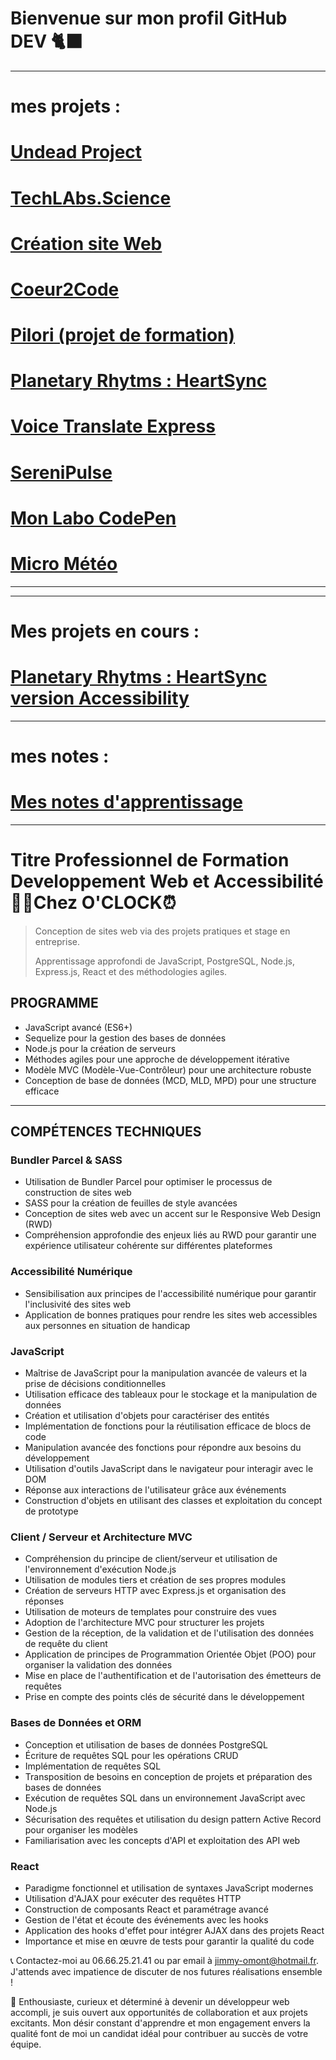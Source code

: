 # Bienvenue sur mon profil GitHub DEV 🐈‍⬛
---
# mes projets :
# [Undead Project](https://community.undead-project.com/)
# [TechLAbs.Science](https://techlabs.science/)
# [Création site Web](https://www.aubinrg.com/)
# [Coeur2Code](https://coeur2code.com/)
# [Pilori (projet de formation) ](https://pilori.vercel.app/)
# [Planetary Rhytms : HeartSync](https://planetary-rhytms-heart-sync.vercel.app/)
# [Voice Translate Express ](https://voice-translate-express.vercel.app/)
# [SereniPulse ](https://serenipulse.vercel.app/)
# [Mon Labo CodePen](https://codepen.io/jimmy76)
# [Micro Météo](https://micro-meteo.vercel.app/)
---
---
# Mes projets en cours :

# [Planetary Rhytms : HeartSync version Accessibility](https://github.com/jimmyomont/Planetary-Rhytms-HeartSync-Accessibility)

---
# mes notes : 
# [Mes notes d'apprentissage ](https://github.com/jimmyomont/notes_de_cours_dev)

---


# Titre Professionnel de Formation Developpement Web et Accessibilité 👨‍💻Chez **O'CLOCK**⏰

>Conception de sites web via des projets pratiques et stage en entreprise. 
>
>Apprentissage approfondi de JavaScript, PostgreSQL, Node.js, Express.js, React et des méthodologies agiles.

## PROGRAMME

- JavaScript avancé (ES6+)
- Sequelize pour la gestion des bases de données
- Node.js pour la création de serveurs
- Méthodes agiles pour une approche de développement itérative
- Modèle MVC (Modèle-Vue-Contrôleur) pour une architecture robuste
- Conception de base de données (MCD, MLD, MPD) pour une structure efficace
---
## COMPÉTENCES TECHNIQUES

### Bundler Parcel & SASS
- Utilisation de Bundler Parcel pour optimiser le processus de construction de sites web
- SASS pour la création de feuilles de style avancées
- Conception de sites web avec un accent sur le Responsive Web Design (RWD)
- Compréhension approfondie des enjeux liés au RWD pour garantir une expérience utilisateur cohérente sur différentes plateformes

### Accessibilité Numérique
- Sensibilisation aux principes de l'accessibilité numérique pour garantir l'inclusivité des sites web
- Application de bonnes pratiques pour rendre les sites web accessibles aux personnes en situation de handicap

### JavaScript
- Maîtrise de JavaScript pour la manipulation avancée de valeurs et la prise de décisions conditionnelles
- Utilisation efficace des tableaux pour le stockage et la manipulation de données
- Création et utilisation d'objets pour caractériser des entités
- Implémentation de fonctions pour la réutilisation efficace de blocs de code
- Manipulation avancée des fonctions pour répondre aux besoins du développement
- Utilisation d'outils JavaScript dans le navigateur pour interagir avec le DOM
- Réponse aux interactions de l'utilisateur grâce aux événements
- Construction d'objets en utilisant des classes et exploitation du concept de prototype

### Client / Serveur et Architecture MVC
- Compréhension du principe de client/serveur et utilisation de l'environnement d'exécution Node.js
- Utilisation de modules tiers et création de ses propres modules
- Création de serveurs HTTP avec Express.js et organisation des réponses
- Utilisation de moteurs de templates pour construire des vues
- Adoption de l'architecture MVC pour structurer les projets
- Gestion de la réception, de la validation et de l'utilisation des données de requête du client
- Application de principes de Programmation Orientée Objet (POO) pour organiser la validation des données
- Mise en place de l'authentification et de l'autorisation des émetteurs de requêtes
- Prise en compte des points clés de sécurité dans le développement

### Bases de Données et ORM
- Conception et utilisation de bases de données PostgreSQL
- Écriture de requêtes SQL pour les opérations CRUD
- Implémentation de requêtes SQL
- Transposition de besoins en conception de projets et préparation des bases de données
- Exécution de requêtes SQL dans un environnement JavaScript avec Node.js
- Sécurisation des requêtes et utilisation du design pattern Active Record pour organiser les modèles
- Familiarisation avec les concepts d'API et exploitation des API web

### React
- Paradigme fonctionnel et utilisation de syntaxes JavaScript modernes
- Utilisation d'AJAX pour exécuter des requêtes HTTP
- Construction de composants React et paramétrage avancé
- Gestion de l'état et écoute des événements avec les hooks
- Application des hooks d'effet pour intégrer AJAX dans des projets React
- Importance et mise en œuvre de tests pour garantir la qualité du code


📞 Contactez-moi au 06.66.25.21.41 ou par email à jimmy-omont@hotmail.fr. J'attends avec impatience de discuter de nos futures réalisations ensemble ! 

💬 Enthousiaste, curieux et déterminé à devenir un développeur web accompli, je suis ouvert aux opportunités de collaboration et aux projets excitants. Mon désir constant d'apprendre et mon engagement envers la qualité font de moi un candidat idéal pour contribuer au succès de votre équipe. 
